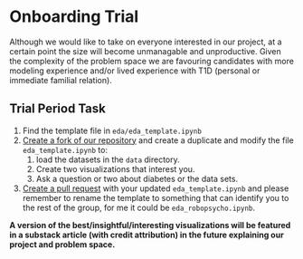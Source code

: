 # Onboarding Trial

Although we would like to take on everyone interested in our project, at a certain point the size will become unmanagable and unproductive. 
Given the complexity of the problem space we are favouring candidates with more modeling experience and/or lived experience with T1D (personal or immediate familial relation). 

## Trial Period Task

1. Find the template file in `eda/eda_template.ipynb`
2. [Create a fork of our repository](https://docs.github.com/en/pull-requests/collaborating-with-pull-requests/working-with-forks/fork-a-repo) and create a duplicate and modify the file `eda_template.ipynb` to:
   1.  load the datasets in the `data` directory. 
   2. Create two visualizations that interest you.
   3. Ask a question or two about diabetes or the data sets. 
3. [Create a pull request](https://docs.github.com/en/pull-requests/collaborating-with-pull-requests/proposing-changes-to-your-work-with-pull-requests/creating-a-pull-request) with your updated `eda_template.ipynb` and please remember to rename the template to something that can identify you to the rest of the group, for me it could be `eda_robopsycho.ipynb`.

**A version of the best/insightful/interesting visualizations will be featured in a substack article (with credit attribution) in the future explaining our project and problem space.**


